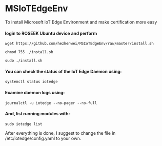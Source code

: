 # MSIoTEdgeEnv
To install Microsoft IoT Edge Environment and make certification more easy


#### login to ROSEEK Ubuntu device and perform


    wget https://github.com/hezhenwei/MSIoTEdgeEnv/raw/master/install.sh

    chmod 755 ./install.sh

    sudo ./install.sh




#### You can check the status of the IoT Edge Daemon using:

    systemctl status iotedge


#### Examine daemon logs using:

    journalctl -u iotedge --no-pager --no-full


#### And, list running modules with:

    sudo iotedge list


After everything is done, I suggest to
change the file in /etc/iotedge/config.yaml to your own.

